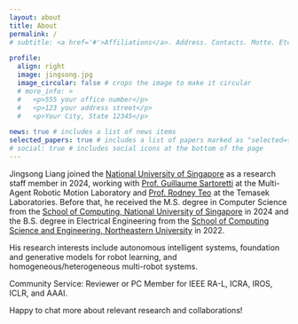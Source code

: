 ```yaml
---
layout: about
title: About
permalink: /
# subtitle: <a href='#'>Affiliations</a>. Address. Contacts. Motto. Etc.

profile:
  align: right
  image: jingsong.jpg
  image_circular: false # crops the image to make it circular
  # more_info: >
  #   <p>555 your office number</p>
  #   <p>123 your address street</p>
  #   <p>Your City, State 12345</p>

news: true # includes a list of news items
selected_papers: true # includes a list of papers marked as "selected={true}"
# social: true # includes social icons at the bottom of the page
---
```

Jingsong Liang joined the [National University of Singapore](https://www.nus.edu.sg/) as a research staff member in 2024, working with [Prof. Guillaume Sartoretti](https://www.marmotlab.org/bio.html) at the Multi-Agent Robotic Motion Laboratory and [Prof. Rodney Teo](https://temasek-labs.nus.edu.sg/program/program_flightscienceswarm_tsltshr.html) at the Temasek Laboratories. Before that, he received the M.S. degree in Computer Science from the [School of Computing, National University of Singapore](https://www.comp.nus.edu.sg/) in 2024 and the B.S. degree in Electrical Engineering from the [School of Computing Science and Engineering, Northeastern University](https://www.neu.edu.cn/) in 2022. 

His research interests include autonomous intelligent systems, foundation and generative models for robot learning, and homogeneous/heterogeneous multi-robot systems.

Community Service: Reviewer or PC Member for IEEE RA-L, ICRA, IROS, ICLR, and AAAI.

Happy to chat more about relevant research and collaborations!

